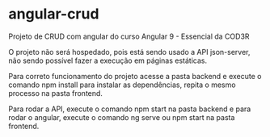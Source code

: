 # angular-crud
Projeto de CRUD com angular do curso Angular 9 - Essencial da COD3R



O projeto não será hospedado, pois está sendo usado a API json-server, não sendo possível fazer a execução em páginas estáticas.

Para correto funcionamento do projeto acesse a pasta backend e execute o comando npm install para instalar as dependências, repita o mesmo processo na pasta frontend.

Para rodar a API, execute o comando npm start na pasta backend e para rodar o angular, execute o comando ng serve ou npm start na pasta frontend.
